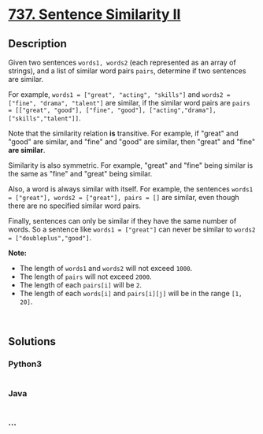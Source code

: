 # [737. Sentence Similarity II](https://leetcode.com/problems/sentence-similarity-ii)



## Description

<p>Given two sentences <code>words1, words2</code> (each represented as an array of strings), and a list of similar word pairs <code>pairs</code>, determine if two sentences are similar.</p>



<p>For example, <code>words1 = [&quot;great&quot;, &quot;acting&quot;, &quot;skills&quot;]</code> and <code>words2 = [&quot;fine&quot;, &quot;drama&quot;, &quot;talent&quot;]</code> are similar, if the similar word pairs are <code>pairs = [[&quot;great&quot;, &quot;good&quot;], [&quot;fine&quot;, &quot;good&quot;], [&quot;acting&quot;,&quot;drama&quot;], [&quot;skills&quot;,&quot;talent&quot;]]</code>.</p>



<p>Note that the similarity relation <b>is</b> transitive. For example, if &quot;great&quot; and &quot;good&quot; are similar, and &quot;fine&quot; and &quot;good&quot; are similar, then &quot;great&quot; and &quot;fine&quot; <b>are similar</b>.</p>



<p>Similarity is also symmetric. For example, &quot;great&quot; and &quot;fine&quot; being similar is the same as &quot;fine&quot; and &quot;great&quot; being similar.</p>



<p>Also, a word is always similar with itself. For example, the sentences <code>words1 = [&quot;great&quot;], words2 = [&quot;great&quot;], pairs = []</code> are similar, even though there are no specified similar word pairs.</p>



<p>Finally, sentences can only be similar if they have the same number of words. So a sentence like <code>words1 = [&quot;great&quot;]</code> can never be similar to <code>words2 = [&quot;doubleplus&quot;,&quot;good&quot;]</code>.</p>



<p><b>Note:</b></p>



<ul>
	<li>The length of <code>words1</code> and <code>words2</code> will not exceed <code>1000</code>.</li>
	<li>The length of <code>pairs</code> will not exceed <code>2000</code>.</li>
	<li>The length of each <code>pairs[i]</code> will be <code>2</code>.</li>
	<li>The length of each <code>words[i]</code> and <code>pairs[i][j]</code> will be in the range <code>[1, 20]</code>.</li>
</ul>



<p>&nbsp;</p>



## Solutions

<!-- tabs:start -->

### **Python3**

```python

```

### **Java**

```java

```

### **...**

```

```

<!-- tabs:end -->
